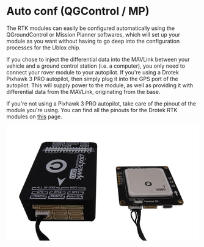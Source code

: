 # Auto conf \(QGControl / MP\)

The RTK modules can easily be configured automatically using the QGroundControl or Mission Planner softwares, which will set up your module as you want without having to go deep into the configuration processes for the Ublox chip.

If you chose to inject the differential data into the MAVLink between your vehicle and a ground control station \(i.e. a computer\), you only need to connect your rover module to your autopilot. If you're using a Drotek Pixhawk 3 PRO autopilot, then simply plug it into the GPS port of the autopilot. This will supply power to the module, as well as providing it with differential data from the MAVLink, originating from the base.

If you're not using a Pixhawk 3 PRO autopilot, take care of the pinout of the module you're using. You can find all the pinouts for the Drotek RTK modules on [this](https://valentinipanini.gitbooks.io/doc-rtk/content/rtkmodules/table.html) page.

![](../.gitbook/assets/co.jpg)


